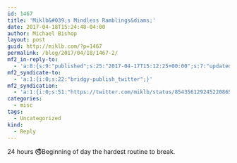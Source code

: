 ```yaml
---
id: 1467
title: 'Miklb&#039;s Mindless Ramblings&diams;'
date: 2017-04-18T15:24:48-04:00
author: Michael Bishop
layout: post
guid: http://miklb.com/?p=1467
permalink: /blog/2017/04/18/1467-2/
mf2_in-reply-to:
  - 'a:8:{s:9:"published";s:25:"2017-04-17T15:12:25+00:00";s:7:"updated";s:25:"2017-04-17T15:12:25+00:00";s:7:"summary";s:89:"I would totally quit smoking if there was just a way to mainline nicotine every morning. ";s:4:"name";s:31:"Miklb&#039;s Mindless Ramblings";s:8:"category";a:1:{i:0;s:0:"";}s:11:"publication";s:7:"Twitter";s:6:"author";a:3:{s:4:"name";s:22:"♝ Michael Bishop ♝";s:3:"url";s:25:"https://twitter.com/miklb";s:5:"photo";s:75:"https://pbs.twimg.com/profile_images/799821749386874880/X_vv7MnK_bigger.jpg";}s:3:"url";s:51:"https://twitter.com/miklb/status/853989534039781376";}'
mf2_syndicate-to:
  - 'a:1:{i:0;s:22:"bridgy-publish_twitter";}'
mf2_syndication:
  - 'a:1:{i:0;s:51:"https://twitter.com/miklb/status/854356129245220865";}'
categories:
  - misc
tags:
  - Uncategorized
kind:
  - Reply
---
```

24 hours 🚭Beginning of day the hardest routine to break.